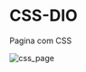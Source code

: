 # CSS-DIO
Pagina com CSS 

![css_page](https://github.com/Andreas-De-Carli/CSS-DIO/assets/134162419/76bb5683-26d2-4713-9066-5185b4bab2d5)
